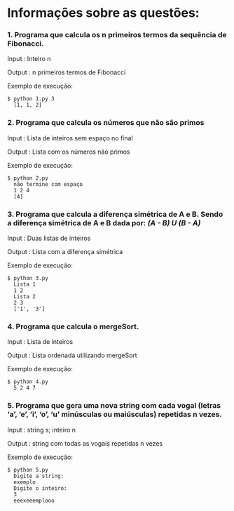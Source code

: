 # Informações sobre as questões:

### 1. Programa que calcula os n primeiros termos da sequência de Fibonacci.
  
   Input  : Inteiro n
  
   Output : n primeiros termos de Fibonacci
  
   Exemplo de execução:
  ```
  $ python 1.py 3
    [1, 1, 2]
  ```

### 2. Programa que calcula os números que não são primos
  
   Input  : Lista de inteiros sem espaço no final
  
   Output : Lista com os números não primos
  
   Exemplo de execução:
  ```
  $ python 2.py
    não termine com espaço
    1 2 4
    [4]
  ```

### 3. Programa que calcula a diferença simétrica de A e B. Sendo a diferença simétrica de A e B dada por: *(A - B) U (B - A)*
  
   Input  : Duas listas de inteiros
  
   Output : Lista com a diferença simétrica
  
   Exemplo de execução:
  ```
  $ python 3.py
    Lista 1
    1 2 
    Lista 2 
    2 3
    ['1', '3']
  ```

### 4. Programa que calcula o mergeSort.
  
   Input  : Lista de inteiros
  
   Output : Lista ordenada utilizando mergeSort
  
   Exemplo de execução:
  ```
  $ python 4.py
    5 2 4 7
  ```

### 5. Programa que gera uma nova string com cada vogal (letras ‘a’, ‘e’, ‘i’, ‘o’, ‘u’ minúsculas ou maiúsculas) repetidas n vezes.
  
   Input  : string s; inteiro n
  
   Output : string com todas as vogais repetidas n vezes
  
   Exemplo de execução:
  ```
  $ python 5.py
    Digite a string:
    exemplo
    Digite o inteiro:
    3
    eeexeeemplooo
  ```

